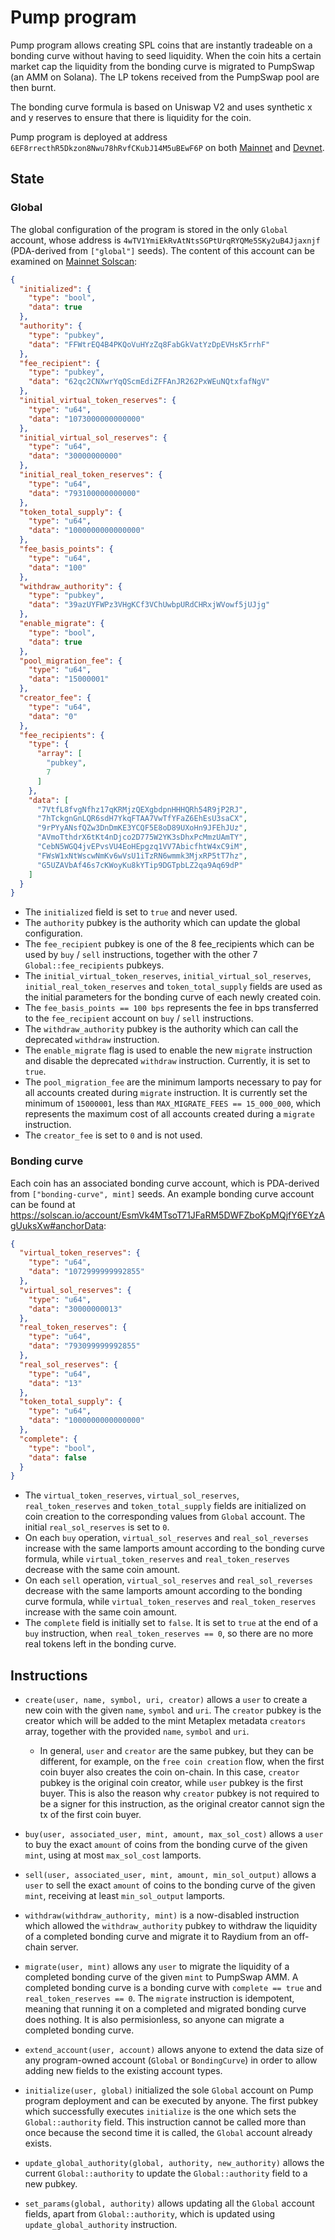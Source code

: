 # Pump program

Pump program allows creating SPL coins that are instantly tradeable on a bonding curve without having to seed liquidity.
When the coin hits a certain market cap the liquidity from the bonding curve is migrated to PumpSwap (an AMM on Solana).
The LP tokens received from the PumpSwap pool are then burnt.

The bonding curve formula is based on Uniswap V2 and uses synthetic x and y reserves to ensure that there is liquidity
for the coin.

Pump program is deployed at address `6EF8rrecthR5Dkzon8Nwu78hRvfCKubJ14M5uBEwF6P` on
both [Mainnet](https://solscan.io/account/6EF8rrecthR5Dkzon8Nwu78hRvfCKubJ14M5uBEwF6P)
and [Devnet](https://solscan.io/account/6EF8rrecthR5Dkzon8Nwu78hRvfCKubJ14M5uBEwF6P?cluster=devnet).

## State

### Global

The global configuration of the program is stored in the only `Global` account, whose address is
`4wTV1YmiEkRvAtNtsSGPtUrqRYQMe5SKy2uB4Jjaxnjf` (PDA-derived from `["global"]` seeds). The content of this account
can be examined
on [Mainnet Solscan](https://solscan.io/account/4wTV1YmiEkRvAtNtsSGPtUrqRYQMe5SKy2uB4Jjaxnjf#anchorData):

```json
{
  "initialized": {
    "type": "bool",
    "data": true
  },
  "authority": {
    "type": "pubkey",
    "data": "FFWtrEQ4B4PKQoVuHYzZq8FabGkVatYzDpEVHsK5rrhF"
  },
  "fee_recipient": {
    "type": "pubkey",
    "data": "62qc2CNXwrYqQScmEdiZFFAnJR262PxWEuNQtxfafNgV"
  },
  "initial_virtual_token_reserves": {
    "type": "u64",
    "data": "1073000000000000"
  },
  "initial_virtual_sol_reserves": {
    "type": "u64",
    "data": "30000000000"
  },
  "initial_real_token_reserves": {
    "type": "u64",
    "data": "793100000000000"
  },
  "token_total_supply": {
    "type": "u64",
    "data": "1000000000000000"
  },
  "fee_basis_points": {
    "type": "u64",
    "data": "100"
  },
  "withdraw_authority": {
    "type": "pubkey",
    "data": "39azUYFWPz3VHgKCf3VChUwbpURdCHRxjWVowf5jUJjg"
  },
  "enable_migrate": {
    "type": "bool",
    "data": true
  },
  "pool_migration_fee": {
    "type": "u64",
    "data": "15000001"
  },
  "creator_fee": {
    "type": "u64",
    "data": "0"
  },
  "fee_recipients": {
    "type": {
      "array": [
        "pubkey",
        7
      ]
    },
    "data": [
      "7VtfL8fvgNfhz17qKRMjzQEXgbdpnHHHQRh54R9jP2RJ",
      "7hTckgnGnLQR6sdH7YkqFTAA7VwTfYFaZ6EhEsU3saCX",
      "9rPYyANsfQZw3DnDmKE3YCQF5E8oD89UXoHn9JFEhJUz",
      "AVmoTthdrX6tKt4nDjco2D775W2YK3sDhxPcMmzUAmTY",
      "CebN5WGQ4jvEPvsVU4EoHEpgzq1VV7AbicfhtW4xC9iM",
      "FWsW1xNtWscwNmKv6wVsU1iTzRN6wmmk3MjxRP5tT7hz",
      "G5UZAVbAf46s7cKWoyKu8kYTip9DGTpbLZ2qa9Aq69dP"
    ]
  }
}
```

- The `initialized` field is set to `true` and never used.
- The `authority` pubkey is the authority which can update the global configuration.
- The `fee_recipient` pubkey is one of the 8 fee_recipients which can be used by `buy` / `sell` instructions, together
  with the other 7 `Global::fee_recipients` pubkeys.
- The `initial_virtual_token_reserves`, `initial_virtual_sol_reserves`, `initial_real_token_reserves` and
  `token_total_supply` fields are used as the initial parameters for the bonding curve of each newly created coin.
- The `fee_basis_points == 100 bps` represents the fee in bps transferred to the `fee_recipient` account on `buy` /
  `sell` instructions.
- The `withdraw_authority` pubkey is the authority which can call the deprecated `withdraw` instruction.
- The `enable_migrate` flag is used to enable the new `migrate` instruction and disable the deprecated `withdraw`
  instruction. Currently, it is set to `true`.
- The `pool_migration_fee` are the minimum lamports necessary to pay for all accounts created during `migrate`
  instruction. It is currently set the minimum of `15000001`, less than `MAX_MIGRATE_FEES == 15_000_000`, which
  represents
  the maximum cost of all accounts created during a `migrate` instruction.
- The `creator_fee` is set to `0` and is not used.

### Bonding curve

Each coin has an associated bonding curve account, which is PDA-derived from `["bonding-curve", mint]` seeds. An example
bonding curve account can be found
at https://solscan.io/account/EsmVk4MTsoT71JFaRM5DWFZboKpMQjfY6EYzAgUuksXw#anchorData:

```json
{
  "virtual_token_reserves": {
    "type": "u64",
    "data": "1072999999992855"
  },
  "virtual_sol_reserves": {
    "type": "u64",
    "data": "30000000013"
  },
  "real_token_reserves": {
    "type": "u64",
    "data": "793099999992855"
  },
  "real_sol_reserves": {
    "type": "u64",
    "data": "13"
  },
  "token_total_supply": {
    "type": "u64",
    "data": "1000000000000000"
  },
  "complete": {
    "type": "bool",
    "data": false
  }
}
```

- The `virtual_token_reserves`, `virtual_sol_reserves`, `real_token_reserves` and `token_total_supply` fields are
  initialized on coin creation to the corresponding values from `Global` account. The initial `real_sol_reserves` is set
  to `0`.
- On each `buy` operation, `virtual_sol_reserves` and `real_sol_reverses` increase with the same lamports amount
  according to
  the bonding curve formula, while `virtual_token_reserves` and `real_token_reserves` decrease with the same coin
  amount.
- On each `sell` operation, `virtual_sol_reserves` and `real_sol_reverses` decrease with the same lamports amount
  according to
  the bonding curve formula, while `virtual_token_reserves` and `real_token_reserves` increase with the same coin
  amount.
- The `complete` field is initially set to `false`. It is set to `true` at the end of a `buy` instruction, when
  `real_token_reserves == 0`, so there are no more real tokens left in the bonding curve.

## Instructions

- `create(user, name, symbol, uri, creator)` allows a `user` to create a new coin with the given `name`, `symbol` and
  `uri`. The `creator` pubkey is the creator which will be added to the mint Metaplex metadata `creators` array,
  together with the provided `name`, `symbol` and `uri`.
    - In general, `user` and `creator` are the same pubkey, but they can be different, for example, on the
      `free coin creation` flow, when the first coin buyer also creates the coin on-chain. In this case, `creator`
      pubkey is the original coin creator, while `user` pubkey is the first buyer. This is also the reason why `creator`
      pubkey is not required to be a signer for this instruction, as the original creator cannot sign the tx of the
      first coin buyer.

- `buy(user, associated_user, mint, amount, max_sol_cost)` allows a `user` to buy the exact `amount` of coins from the
  bonding curve of the given `mint`, using at most `max_sol_cost` lamports.

- `sell(user, associated_user, mint, amount, min_sol_output)` allows a `user` to sell the exact `amount` of coins to
  the bonding curve of the given `mint`, receiving at least `min_sol_output` lamports.

- `withdraw(withdraw_authority, mint)` is a now-disabled instruction which allowed the `withdraw_authority` pubkey to
  withdraw the liquidity of a completed bonding curve and migrate it to Raydium from an off-chain server.

- `migrate(user, mint)` allows any `user` to migrate the liquidity of a completed bonding curve of the given `mint` to
  PumpSwap AMM. A completed bonding curve is a bonding curve with `complete == true` and `real_token_reserves == 0`. The
  `migrate` instruction is idempotent, meaning that running it on a completed and migrated bonding curve does nothing.
  It is also permisionless, so anyone can migrate a completed bonding curve.

- `extend_account(user, account)` allows anyone to extend the data size of any program-owned account (`Global` or
  `BondingCurve`) in order to allow adding new fields to the existing account types.

- `initialize(user, global)` initialized the sole `Global` account on Pump program deployment and can be executed by
  anyone. The first pubkey which successfully executes `initialize` is the one which sets the `Global::authority` field.
  This instruction cannot be called more than once because the second time it is called, the `Global` account already
  exists.
- `update_global_authority(global, authority, new_authority)` allows the current `Global::authority` to update the
  `Global::authority` field to a new pubkey.
- `set_params(global, authority)` allows updating all the `Global` account fields, apart from `Global::authority`, which
  is updated using `update_global_authority` instruction.
